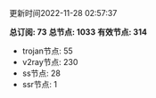更新时间2022-11-28 02:57:37

**总订阅: 73**
**总节点: 1033**
**有效节点: 314**
- trojan节点: 55
- v2ray节点: 230
- ss节点: 28
- ssr节点: 1
